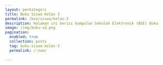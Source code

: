 ```yaml
---
layout: perkategori
title: Buku Siswa Kelas 3
permalink: /bse/siswa/kelas-3
description: Halaman ini berisi kumpulan Sekolah Elektronik (BSE) Buku Siswa Satuan Pendidikan SD Kelas 3.
image: /img/buku-sd.png
pagination: 
  enabled: true
  collection: posts
  tag: buku-siswa-kelas-3
  permalink: /:num/
  
---
```

